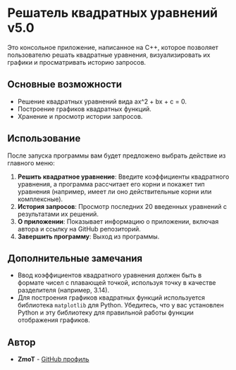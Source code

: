 # Решатель квадратных уравнений v5.0

Это консольное приложение, написанное на C++, которое позволяет пользователю решать квадратные уравнения, визуализировать их графики и просматривать историю запросов.

## Основные возможности

- Решение квадратных уравнений вида ax^2 + bx + c = 0.
- Построение графиков квадратных функций.
- Хранение и просмотр истории запросов.

## Использование

После запуска программы вам будет предложено выбрать действие из главного меню:

1. **Решить квадратное уравнение**: Введите коэффициенты квадратного уравнения, а программа рассчитает его корни и покажет тип уравнения (например, имеет ли оно действительные корни или комплексные).
2. **История запросов**: Просмотр последних 20 введенных уравнений с результатами их решений.
3. **О приложении**: Показывает информацию о приложении, включая автора и ссылку на GitHub репозиторий.
4. **Завершить программу**: Выход из программы.

## Дополнительные замечания

- Ввод коэффициентов квадратного уравнения должен быть в формате чисел с плавающей точкой, используя точку в качестве разделителя (например, 3.14).
- Для построения графиков квадратных функций используется библиотека `matplotlib` для Python. Убедитесь, что у вас установлен Python и эту библиотеку для правильной работы функции отображения графиков.

## Автор

- **ZmoT** - [GitHub профиль](https://github.com/Zm0T)

